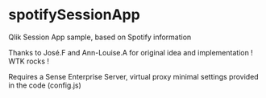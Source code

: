 # spotifySessionApp
Qlik Session App sample, based on Spotify information

Thanks to José.F and Ann-Louise.A for original idea and implementation ! WTK rocks !

Requires a Sense Enterprise Server, virtual proxy minimal settings provided in the code (config.js)
